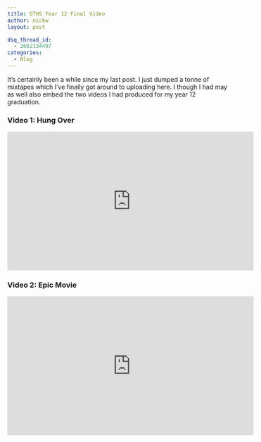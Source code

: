 ```yaml
---
title: GTHS Year 12 Final Video
author: nickw
layout: post

dsq_thread_id:
  - 2662134497
categories:
  - Blog
---
```

It&#8217;s certainly been a while since my last post. I just dumped a tonne of mixtapes which I&#8217;ve finally got around to uploading here. I though I had may as well also embed the two videos I had produced for my year 12 graduation.

### Video 1: Hung Over
<div class="embed-responsive embed-responsive-16by9">
    <iframe class="embed-responsive-item" width="560" height="315" src="https://www.youtube.com/embed/aHEUPVRB1po" frameborder="0" allowfullscreen></iframe>
</div>


### Video 2: Epic Movie
<div class="embed-responsive embed-responsive-16by9">
    <iframe class="embed-responsive-item" width="560" height="315" src="https://www.youtube.com/embed/F_4TfOakktk" frameborder="0" allowfullscreen></iframe>
</div>
